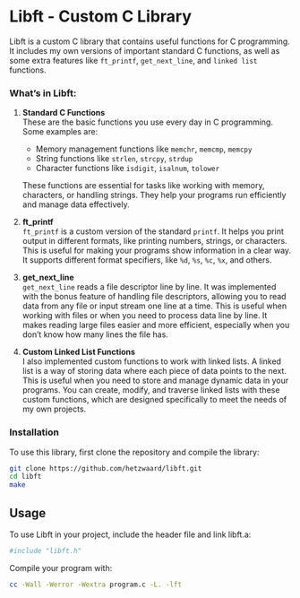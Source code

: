# Libft - Custom C Library

Libft is a custom C library that contains useful functions for C programming. It includes my own versions of important standard C functions, as well as some extra features like `ft_printf`, `get_next_line`, and `linked list` functions.

### What’s in Libft:

1. **Standard C Functions**  
   These are the basic functions you use every day in C programming. Some examples are:
   - Memory management functions like `memchr`, `memcmp`, `memcpy`
   - String functions like `strlen`, `strcpy`, `strdup`
   - Character functions like `isdigit`, `isalnum`, `tolower`

   These functions are essential for tasks like working with memory, characters, or handling strings. They help your programs run efficiently and manage data effectively.

2. **ft_printf**  
   `ft_printf` is a custom version of the standard `printf`. It helps you print output in different formats, like printing numbers, strings, or characters. This is useful for making your programs show information in a clear way. It supports different format specifiers, like `%d`, `%s`, `%c`, `%x`, and others.

3. **get_next_line**  
   `get_next_line` reads a file descriptor line by line. It was implemented with the bonus feature of handling file descriptors, allowing you to read data from any file or input stream one line at a time. This is useful when working with files or when you need to process data line by line. It makes reading large files easier and more efficient, especially when you don’t know how many lines the file has.
   
5. **Custom Linked List Functions**  
   I also implemented custom functions to work with linked lists. A linked list is a way of storing data where each piece of data points to the next. This is useful when you need to store and manage dynamic data in your programs. You can create, modify, and traverse linked lists with these custom functions, which are designed specifically to meet the needs of my own projects.

### Installation

To use this library, first clone the repository and compile the library:
```bash
git clone https://github.com/hetzwaard/libft.git
cd libft
make
```
## Usage
To use Libft in your project, include the header file and link libft.a:
```bash
#include "libft.h"
```
Compile your program with:
```bash
cc -Wall -Werror -Wextra program.c -L. -lft
```
